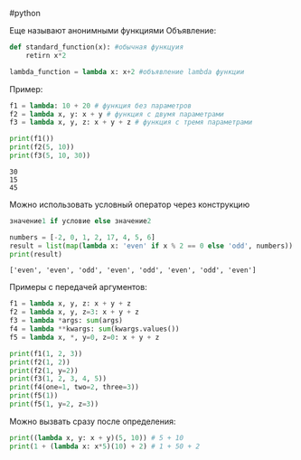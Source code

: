 #python 

Еще называют  анонимными функциями
Объявление:
```python
def standard_function(x): #обычная функцуия
	retirn x*2

lambda_function = lambda x: x+2 #объявление lambda функции
```
Пример:
```python
f1 = lambda: 10 + 20 # функция без параметров
f2 = lambda х, у: х + у # функция с двумя параметрами
f3 = lambda х, у, z: х + у + z # функция с тремя параметрами

print(f1())
print(f2(5, 10))
print(f3(5, 10, 30))
```

```
30
15
45
```

Можно использовать условный оператор через конструкцию
```python
значение1 if условие else значение2

numbers = [-2, 0, 1, 2, 17, 4, 5, 6]
result = list(map(lambda x: 'even' if x % 2 == 0 else 'odd', numbers))
print(result)
```

```
['even', 'even', 'odd', 'even', 'odd', 'even', 'odd', 'even']
```

Примеры с передачей аргументов:
```python
f1 = lambda x, y, z: x + y + z
f2 = lambda x, y, z=3: x + y + z
f3 = lambda *args: sum(args)
f4 = lambda **kwargs: sum(kwargs.values())
f5 = lambda x, *, y=0, z=0: x + y + z

print(f1(1, 2, 3))
print(f2(1, 2))
print(f2(1, y=2))
print(f3(1, 2, 3, 4, 5))
print(f4(one=1, two=2, three=3))
print(f5(1))
print(f5(1, y=2, z=3))
```

Можно вызвать сразу после определения:
```python
print((lambda х, у: х + у)(5, 10)) # 5 + 10
print(1 + (lambda x: x*5)(10) + 2) # 1 + 50 + 2
```